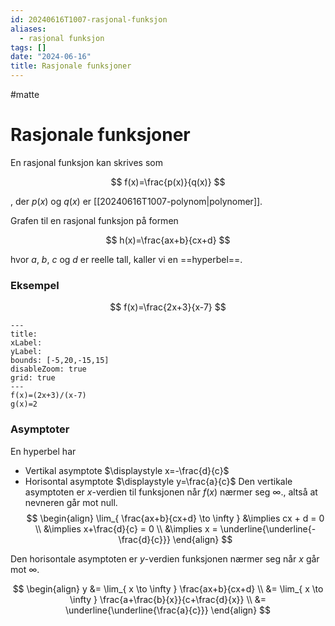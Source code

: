 ```yaml
---
id: 20240616T1007-rasjonal-funksjon
aliases:
  - rasjonal funksjon
tags: []
date: "2024-06-16"
title: Rasjonale funksjoner
---
```


#matte

# Rasjonale funksjoner

En rasjonal funksjon kan skrives som

$$
f(x)=\frac{p(x)}{q(x)}
$$

, der $p(x)$ og $q(x)$ er [[20240616T1007-polynom|polynomer]].

Grafen til en rasjonal funksjon på formen

$$
h(x)=\frac{ax+b}{cx+d}
$$

hvor $a$, $b$, $c$ og $d$ er reelle tall, kaller vi en ==hyperbel==.

### Eksempel

$$
f(x)=\frac{2x+3}{x-7}
$$

```functionplot
---
title:
xLabel:
yLabel:
bounds: [-5,20,-15,15]
disableZoom: true
grid: true
---
f(x)=(2x+3)/(x-7)
g(x)=2
```

### Asymptoter

En hyperbel har

- Vertikal asymptote $\displaystyle x=-\frac{d}{c}$
- Horisontal asymptote $\displaystyle y=\frac{a}{c}$
  Den vertikale asymptoten er $x$-verdien til funksjonen når $f(x)$ nærmer seg $\infty$., altså at nevneren går mot null.
  $$
  \begin{align}
  \lim_{ \frac{ax+b}{cx+d} \to \infty } &\implies cx + d = 0 \\
  &\implies x+\frac{d}{c} = 0 \\
  &\implies x = \underline{\underline{-\frac{d}{c}}}
  \end{align}
  $$

Den horisontale asymptoten er $y$-verdien funksjonen nærmer seg når $x$ går mot $\infty$.

$$
\begin{align}
y &= \lim_{ x \to \infty } \frac{ax+b}{cx+d} \\
&= \lim_{ x \to \infty } \frac{a+\frac{b}{x}}{c+\frac{d}{x}} \\
&= \underline{\underline{\frac{a}{c}}}
\end{align}
$$
